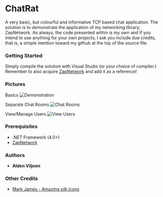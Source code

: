# ChatRat
A very basic, but colourful and informative TCP based chat application. The solution is to demonstrate the application of my networking library; ZapNetwork. As always, the code presented within is my own and if you intend to use anything for your own projects; I ask you include due credits, that is, a simple mention toward my github at the top of the source file.

### Getting Started
Simply compile the solution with Visual Studio (or your choice of compiler.)
Remember to also acquire [ZapNetwork](https://github.com/Ald0s/ZapNetwork) and add it as a reference!

### Pictures
Basics
![Demonstration](http://i.imgur.com/dRKZ5Ln.png)

Separate Chat Rooms
![Chat Rooms](http://i.imgur.com/b0rLHrS.png)

View/Manage Users
![View Users](http://i.imgur.com/rkNOa7D.png)

### Prerequisites
* .NET Framework (4.0+)
* [ZapNetwork](https://github.com/Ald0s/ZapNetwork)

### Authors
* **Alden Viljoen**

### Other Credits
* [Mark James - Amazing silk icons](http://www.famfamfam.com/)

